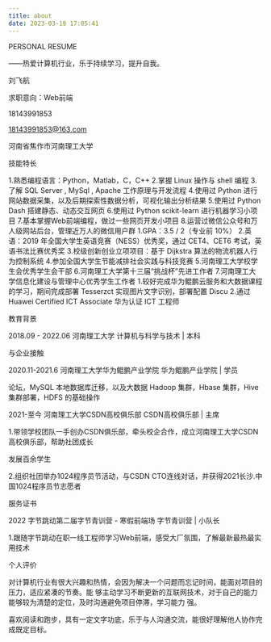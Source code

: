 ```yaml
---
title: about
date: 2023-03-18 17:05:41
---
```

PERSONAL RESUME 

——热爱计算机行业，乐于持续学习，提升自我。 

刘飞航 

求职意向：Web前端 

18143991853 

18143991853@163.com 

河南省焦作市河南理工大学 



















 





技能特长 

1.熟悉编程语言：Python，Matlab，C，C++
2.掌握 Linux 操作与 shell 编程
3.了解 SQL Server , MySql , Apache 工作原理与开发流程
4.使用过 Python 进行网站数据采集，以及后期探索性数据分析，可视化输出分析结果
5.使用过 Python Dash 搭建静态、动态交互网页
6.使用过 Python scikit-learn 进行机器学习小项目
7.基本掌握Web前端编程，做过一些网页开发小项目
8.运营过微信公众号和万人级网站后台，管理近万人的微信用户群
1.GPA：3.5 / 2（专业前 10%）
2.英语：2019 年全国大学生英语竞赛（NESS）优秀奖，通过 CET4、CET6 考试，英语书法比赛优秀奖
3.校级创新创业立项项目：基于 Dijkstra 算法的物流机器人行为控制系统
4.参加全国大学生节能减排社会实践与科技竞赛
5.河南理工大学校学生会优秀学生会干部
6.河南理工大学第十三届“挑战杯”先进工作者
7.河南理工大学信息化建设与管理中心优秀学生工作者
1.较好完成华为鲲鹏云服务和大数据课程的学习，期间完成部署 Tesserzct 实现图片文字识别，部署配置 Discu
2.通过Huawei Certified ICT Associate 华为认证 ICT 工程师







教育背景 

2018.09 - 2022.06 河南理工大学 计算机与科学与技术 | 本科 



与企业接触 

2020.11-2021.6 河南理工大学华为鲲鹏产业学院 华为鲲鹏产业学院 | 学员 

论坛，MySQL 本地数据库迁移，以及大数据 Hadoop 集群，Hbase 集群，Hive 集群部署，HDFS 的基础操作 

2021-至今 河南理工大学CSDN高校俱乐部 CSDN高校俱乐部 | 主席 

1.带领学校团队一手创办CSDN俱乐部，牵头校企合作，成立河南理工大学CSDN高校俱乐部，帮助社团成长


发展百余学生 

2.组织社团举办1024程序员节活动，与CSDN CTO连线对话，并获得2021长沙.中国1024程序员节志愿者


服务证书

2022 字节跳动第二届字节青训营 - 寒假前端场 字节青训营 | 小队长 

1.跟随字节跳动在职一线工程师学习Web前端，感受大厂氛围，了解最新最热最实用技术










个人评价 

对计算机行业有很大兴趣和热情，会因为解决一个问题而忘记时间，能面对项目的压力，适应紧凑的节奏。能
够主动学习不断更新的互联网技术，对于自己的能力能够较为清楚的定位，及时沟通避免项目停滞，学习能力
强。 

喜欢阅读和跑步，具有一定文字功底，乐于与人沟通交流，能很好理解他人协作完成既定目标。 






